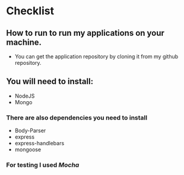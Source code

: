 # Checklist

## How to run to run my applications on your machine.

* You can get the application repository  by cloning it from my github repository.

## You will need to install:
* NodeJS
* Mongo

### There are also dependencies you need to install
* Body-Parser
* express
* express-handlebars
* mongoose

### For testing I used <em>Mocha</em>
